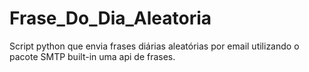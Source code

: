 # Frase_Do_Dia_Aleatoria
Script python que envia frases diárias aleatórias por email utilizando o pacote SMTP built-in uma api de frases.
